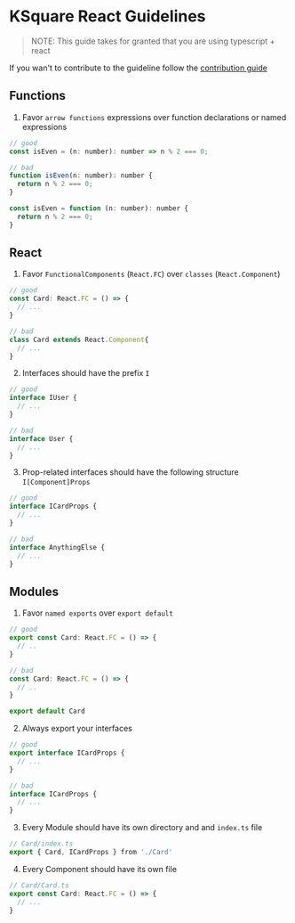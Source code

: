 # KSquare React Guidelines

> NOTE: This guide takes for granted that you are using typescript + react

If you wan't to contribute to the guideline follow the [contribution guide](https://github.com/ksquarelabsmx/react-guidelines/blob/master/CONTRIBUTING.md)

## Functions
1. Favor `arrow functions` expressions over function declarations or named expressions
```js
// good
const isEven = (n: number): number => n % 2 === 0;

// bad
function isEven(n: number): number {
  return n % 2 === 0;
}

const isEven = function (n: number): number {
  return n % 2 === 0;
}
```

## React
1. Favor `FunctionalComponents` (`React.FC`) over `classes` (`React.Component`)

```js
// good
const Card: React.FC = () => {
  // ...
}

// bad
class Card extends React.Component{
  // ...
}
```

2. Interfaces should have the prefix `I`
```js
// good
interface IUser {
  // ...
}

// bad
interface User {
  // ...
}
```

3. Prop-related interfaces should have the following structure `I[Component]Props`
```js
// good
interface ICardProps {
  // ...
}

// bad
interface AnythingElse {
  // ...
}
```

## Modules

1. Favor `named exports` over `export default`
```js
// good
export const Card: React.FC = () => {
  // ..
}

// bad
const Card: React.FC = () => {
  // ..
}

export default Card
```

2. Always export your interfaces

```js
// good
export interface ICardProps {
  // ...
}

// bad
interface ICardProps {
  // ...
}
```

3. Every Module should have its own directory and and `index.ts` file

```js
// Card/index.ts
export { Card, ICardProps } from './Card'
```

4. Every Component should have its own file
```js
// Card/Card.ts
export const Card: React.FC = () => {
  // ...
}
```
